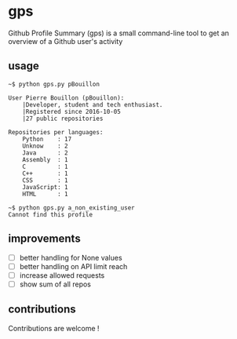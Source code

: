 # gps
Github Profile Summary (gps) is a small command-line tool 
to get an overview of a Github user's activity


## usage

```shell
~$ python gps.py pBouillon

User Pierre Bouillon (pBouillon):
    |Developer, student and tech enthusiast.
    |Registered since 2016-10-05
    |27 public repositories

Repositories per languages:
    Python    : 17
    Unknow    : 2
    Java      : 2
    Assembly  : 1
    C         : 1
    C++       : 1
    CSS       : 1
    JavaScript: 1
    HTML      : 1

~$ python gps.py a_non_existing_user
Cannot find this profile
```

## improvements
- [ ] better handling for None values
- [ ] better handling on API limit reach
- [ ] increase allowed requests
- [ ] show sum of all repos

## contributions
Contributions are welcome !
